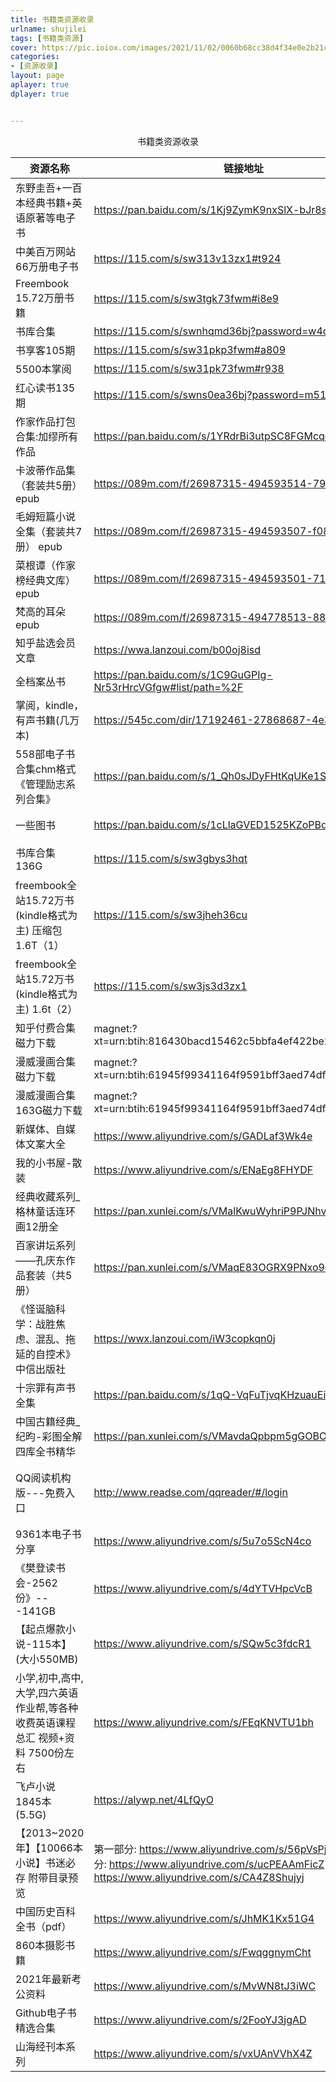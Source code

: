 ```yaml
---
title: 书籍类资源收录
urlname: shujilei
tags: [书籍类资源]
cover: https://pic.ioiox.com/images/2021/11/02/0060b68cc38d4f34e0e2b21c1d96aacd.jpg
categories:
- [资源收录]
layout: page
aplayer: true
dplayer: true


---
```




<center>书籍类资源收录</center>

| 资源名称                                                     | 链接地址                                                     | 提取码 | 备注信息                                                     | 分享人          |
| ------------------------------------------------------------ | ------------------------------------------------------------ | ------ | ------------------------------------------------------------ | --------------- |
| 东野圭吾+一百本经典书籍+英语原著等电子书                     | https://pan.baidu.com/s/1Kj9ZymK9nxSlX-bJr8stOA              | 4voy   | 已失效                                                       |                 |
| 中美百万网站66万册电子书                                     | https://115.com/s/sw313v13zx1#t924                           | t924   |                                                              |                 |
| Freembook 15.72万册书籍                                      | https://115.com/s/sw3tgk73fwm#i8e9                           | i8e9   | [https://115.com/s/sw31pko3fwm#h091  访问码：h091](https://115.com/s/sw31pko3fwm#h091) | 解压密码：sz520 |
| 书库合集                                                     | https://115.com/s/swnhqmd36bj?password=w4d5                  | w4d5   |                                                              |                 |
| 书享客105期                                                  | https://115.com/s/sw31pkp3fwm#a809                           | a809   |                                                              |                 |
| 5500本掌阅                                                   | https://115.com/s/sw31pk73fwm#r938                           | r938   |                                                              |                 |
| 红心读书135期                                                | https://115.com/s/swns0ea36bj?password=m519                  | m519   |                                                              |                 |
| 作家作品打包合集:加缪所有作品                                | https://pan.baidu.com/s/1YRdrBi3utpSC8FGMcqdDLQ              | fvp2   | 已取消                                                       |                 |
| 卡波蒂作品集（套装共5册） epub                               | https://089m.com/f/26987315-494593514-7917fb                 | 198886 |                                                              |                 |
| 毛姆短篇小说全集（套装共7册） epub                           | https://089m.com/f/26987315-494593507-f089e1                 | 198886 |                                                              |                 |
| 菜根谭（作家榜经典文库） epub                                | https://089m.com/f/26987315-494593501-719782                 | 198886 |                                                              |                 |
| 梵高的耳朵 epub                                              | https://089m.com/f/26987315-494778513-88038a                 | 198886 |                                                              |                 |
| 知乎盐选会员文章                                             | [https://wwa.lanzoui.com/b00oj8isd	](https://wwa.lanzoui.com/b00oj8isd) | 19v5   |                                                              |                 |
| 全档案丛书                                                   | https://pan.baidu.com/s/1C9GuGPIg-Nr53rHrcVGfgw#list/path=%2F | fv1j   |                                                              |                 |
| 掌阅，kindle，有声书籍(几万本)                               | https://545c.com/dir/17192461-27868687-4e3441                | 无     |                                                              |                 |
| 558部电子书合集chm格式 《管理励志系列合集》                  | https://pan.baidu.com/s/1_Qh0sJDyFHtKqUKe1S101w              | 52pj   |                                                              |                 |
| 一些图书                                                     | [https://pan.baidu.com/s/1cLlaGVED1525KZoPBds34Q ](https://pan.baidu.com/s/1cLlaGVED1525KZoPBds34Q) | 48hw   |                                                              | 北十字坐        |
| 书库合集 136G                                                | https://115.com/s/sw3gbys3hqt                                | yf41   |                                                              | 时迂笙辞        |
| freembook全站15.72万书(kindle格式为主) 压缩包 1.6T（1）      | https://115.com/s/sw3jheh36cu                                | edb4   |                                                              | 时迂笙辞        |
| freembook全站15.72万书(kindle格式为主) 1.6t（2）             | https://115.com/s/sw3js3d3zx1                                | p9e0   |                                                              | 时迂笙辞        |
| 知乎付费合集 磁力下载                                        | magnet:?xt=urn:btih:816430bacd15462c5bbfa4ef422be2c2b46be945 | 无     |                                                              | 时迂笙辞        |
| 漫威漫画合集 磁力下载                                        | magnet:?xt=urn:btih:61945f99341164f9591bff3aed74df2b12dd2f0f | 无     |                                                              | 时迂笙辞        |
| 漫威漫画合集 163G磁力下载                                    | magnet:?xt=urn:btih:61945f99341164f9591bff3aed74df2b12dd2f0f | 无     |                                                              |                 |
| 新媒体、自媒体文案大全                                       | https://www.aliyundrive.com/s/GADLaf3Wk4e                    | 无     | 阿里云盘资源                                                 | NOISE           |
| 我的小书屋-散装                                              | https://www.aliyundrive.com/s/ENaEg8FHYDF                    |        | 可能是因为我没实名-保存不了多久!!!                           |                 |
| 经典收藏系列_格林童话连环画12册全                            | https://pan.xunlei.com/s/VMalKwuWyhriP9PJNhveTDvHA1          | 9p9x   |                                                              | NOISE           |
| 百家讲坛系列——孔庆东作品套装（共5册）                        | https://pan.xunlei.com/s/VMaqE83OGRX9PNxo9oylfkTcA1          | d3u9   |                                                              | NOISE           |
| 《怪诞脑科学：战胜焦虑、混乱、拖延的自控术》 中信出版社      | https://wwx.lanzoui.com/iW3copkqn0j                          | 4jj0   |                                                              | NOISE           |
| 十宗罪有声书全集                                             | https://pan.baidu.com/s/1qQ-VqFuTjvqKHzuauEiUJg              | q5cg   |                                                              | NOISE           |
| 中国古籍经典_纪昀-彩图全解四库全书精华                       | https://pan.xunlei.com/s/VMavdaQpbpm5gGOBOXOoqP4LA1          | 88b9   |                                                              | NOISE           |
| QQ阅读机构版---免费入口                                      | http://www.readse.com/qqreader/#/login                       | 看备注 | 首次登录输入账户：sdykdx 密码：123456，机构选择首都医科大学  或者账号：tjcjdx 密码：123456 ，机构选择天津城建大学 |                 |
| 9361本电子书分享                                             | https://www.aliyundrive.com/s/5u7o5ScN4co                    | 63H1   |                                                              | 忆笭            |
| 《樊登读书会-2562份》---141GB                                | https://www.aliyundrive.com/s/4dYTVHpcVcB                    |        |                                                              | 时迂笙辞        |
| 【起点爆款小说-115本】(大小550MB)                            | https://www.aliyundrive.com/s/SQw5c3fdcR1                    |        |                                                              | 时迂笙辞        |
| 小学,初中,高中,大学,四六英语 作业帮,等各种收费英语课程总汇 视频+资料 7500份左右 | https://www.aliyundrive.com/s/FEqKNVTU1bh                    |        |                                                              | 时迂笙辞        |
| 飞卢小说 1845本 (5.5G)                                       | https://alywp.net/4LfQyO                                     |        |                                                              | 时迂笙辞        |
| 【2013~2020年】【10066本小说】书迷必存 附带目录预览          | 第一部分: https://www.aliyundrive.com/s/56pVsPjegLX 第二部分: https://www.aliyundrive.com/s/ucPEAAmFicZ 第三部分: https://www.aliyundrive.com/s/CA4Z8Shujyj |        |                                                              | 时迂笙辞        |
| 中国历史百科全书（pdf）                                      | https://www.aliyundrive.com/s/JhMK1Kx51G4                    |        |                                                              | Balance         |
| 860本摄影书籍                                                | https://www.aliyundrive.com/s/FwqggnymCht                    |        |                                                              |                 |
| 2021年最新考公资料                                           | https://www.aliyundrive.com/s/MvWN8tJ3iWC                    |        |                                                              |                 |
| Github电子书精选合集                                         | https://www.aliyundrive.com/s/2FooYJ3jgAD                    |        |                                                              |                 |
| 山海经刊本系列                                               | https://www.aliyundrive.com/s/vxUAnVVhX4Z                    |        |                                                              |                 |